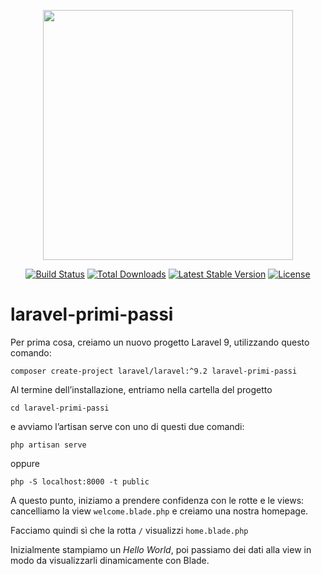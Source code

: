 <p align="center"><a href="https://laravel.com" target="_blank"><img src="https://raw.githubusercontent.com/laravel/art/master/logo-lockup/5%20SVG/2%20CMYK/1%20Full%20Color/laravel-logolockup-cmyk-red.svg" width="400"></a></p>

<p align="center">
<a href="https://travis-ci.org/laravel/framework"><img src="https://travis-ci.org/laravel/framework.svg" alt="Build Status"></a>
<a href="https://packagist.org/packages/laravel/framework"><img src="https://img.shields.io/packagist/dt/laravel/framework" alt="Total Downloads"></a>
<a href="https://packagist.org/packages/laravel/framework"><img src="https://img.shields.io/packagist/v/laravel/framework" alt="Latest Stable Version"></a>
<a href="https://packagist.org/packages/laravel/framework"><img src="https://img.shields.io/packagist/l/laravel/framework" alt="License"></a>
</p>

# laravel-primi-passi

Per prima cosa, creiamo un nuovo progetto Laravel 9, utilizzando questo comando:

`composer create-project laravel/laravel:^9.2 laravel-primi-passi`

Al termine dell’installazione, entriamo nella cartella del progetto

`cd laravel-primi-passi`

e avviamo l’artisan serve con uno di questi due comandi:

`php artisan serve` 

oppure

 `php -S localhost:8000 -t public`

A questo punto, iniziamo a prendere confidenza con le rotte e le views:
cancelliamo la view `welcome.blade.php` e creiamo una nostra homepage. 

Facciamo quindi sì che la rotta `/` visualizzi `home.blade.php`

Inizialmente stampiamo un *Hello World*, poi passiamo dei dati alla view in modo da visualizzarli dinamicamente con Blade.
